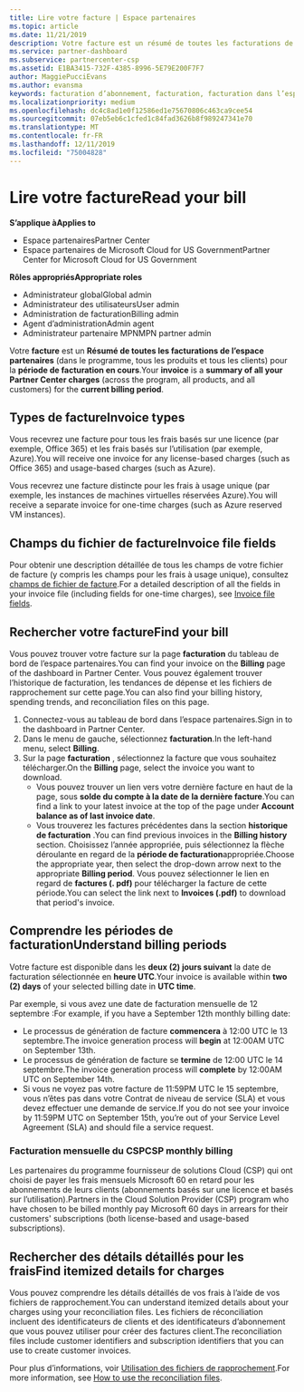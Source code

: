 ```yaml
---
title: Lire votre facture | Espace partenaires
ms.topic: article
ms.date: 11/21/2019
description: Votre facture est un résumé de toutes les facturations de l’espace partenaires (dans le programme, les produits et les clients) pour la période mensuelle en cours.
ms.service: partner-dashboard
ms.subservice: partnercenter-csp
ms.assetid: E1BA3415-732F-4385-8996-5E79E200F7F7
author: MaggiePucciEvans
ms.author: evansma
keywords: facturation d’abonnement, facturation, facturation dans l’espace partenaires, facturation espace partenaires, lire ma facture, facture, facture de l’espace partenaires, facture Fournisseur de solutions Cloud, où est ma facture ?
ms.localizationpriority: medium
ms.openlocfilehash: dc4c8ad1e0f12586ed1e75670806c463ca9cee54
ms.sourcegitcommit: 07eb5eb6c1cfed1c84fad3626b8f989247341e70
ms.translationtype: MT
ms.contentlocale: fr-FR
ms.lasthandoff: 12/11/2019
ms.locfileid: "75004828"
---
```

# <a name="read-your-bill"></a><span data-ttu-id="b94bd-104">Lire votre facture</span><span class="sxs-lookup"><span data-stu-id="b94bd-104">Read your bill</span></span>

<span data-ttu-id="b94bd-105">**S’applique à**</span><span class="sxs-lookup"><span data-stu-id="b94bd-105">**Applies to**</span></span>

- <span data-ttu-id="b94bd-106">Espace partenaires</span><span class="sxs-lookup"><span data-stu-id="b94bd-106">Partner Center</span></span>
- <span data-ttu-id="b94bd-107">Espace partenaires de Microsoft Cloud for US Government</span><span class="sxs-lookup"><span data-stu-id="b94bd-107">Partner Center for Microsoft Cloud for US Government</span></span>

<span data-ttu-id="b94bd-108">**Rôles appropriés**</span><span class="sxs-lookup"><span data-stu-id="b94bd-108">**Appropriate roles**</span></span>
-   <span data-ttu-id="b94bd-109">Administrateur global</span><span class="sxs-lookup"><span data-stu-id="b94bd-109">Global admin</span></span>
-   <span data-ttu-id="b94bd-110">Administrateur des utilisateurs</span><span class="sxs-lookup"><span data-stu-id="b94bd-110">User admin</span></span>
-   <span data-ttu-id="b94bd-111">Administration de facturation</span><span class="sxs-lookup"><span data-stu-id="b94bd-111">Billing admin</span></span>
-   <span data-ttu-id="b94bd-112">Agent d’administration</span><span class="sxs-lookup"><span data-stu-id="b94bd-112">Admin agent</span></span>
-   <span data-ttu-id="b94bd-113">Administrateur partenaire MPN</span><span class="sxs-lookup"><span data-stu-id="b94bd-113">MPN partner admin</span></span>

<span data-ttu-id="b94bd-114">Votre **facture** est un **Résumé de toutes les facturations de l’espace partenaires** (dans le programme, tous les produits et tous les clients) pour la **période de facturation en cours**.</span><span class="sxs-lookup"><span data-stu-id="b94bd-114">Your **invoice** is a **summary of all your Partner Center charges** (across the program, all products, and all customers) for the **current billing period**.</span></span>

## <a name="invoice-types"></a><span data-ttu-id="b94bd-115">Types de facture</span><span class="sxs-lookup"><span data-stu-id="b94bd-115">Invoice types</span></span>

<span data-ttu-id="b94bd-116">Vous recevrez une facture pour tous les frais basés sur une licence (par exemple, Office 365) et les frais basés sur l’utilisation (par exemple, Azure).</span><span class="sxs-lookup"><span data-stu-id="b94bd-116">You will receive one invoice for any license-based charges (such as Office 365) and usage-based charges (such as Azure).</span></span>

<span data-ttu-id="b94bd-117">Vous recevrez une facture distincte pour les frais à usage unique (par exemple, les instances de machines virtuelles réservées Azure).</span><span class="sxs-lookup"><span data-stu-id="b94bd-117">You will receive a separate invoice for one-time charges (such as Azure reserved VM instances).</span></span>

## <a name="invoice-file-fields"></a><span data-ttu-id="b94bd-118">Champs du fichier de facture</span><span class="sxs-lookup"><span data-stu-id="b94bd-118">Invoice file fields</span></span>

<span data-ttu-id="b94bd-119">Pour obtenir une description détaillée de tous les champs de votre fichier de facture (y compris les champs pour les frais à usage unique), consultez [champs de fichier de facture](invoice-file.md).</span><span class="sxs-lookup"><span data-stu-id="b94bd-119">For a detailed description of all the fields in your invoice file (including fields for one-time charges), see [Invoice file fields](invoice-file.md).</span></span>

## <a name="find-your-bill"></a><span data-ttu-id="b94bd-120">Rechercher votre facture</span><span class="sxs-lookup"><span data-stu-id="b94bd-120">Find your bill</span></span>

<span data-ttu-id="b94bd-121">Vous pouvez trouver votre facture sur la page **facturation** du tableau de bord de l’espace partenaires.</span><span class="sxs-lookup"><span data-stu-id="b94bd-121">You can find your invoice on the **Billing** page of the dashboard in Partner Center.</span></span> <span data-ttu-id="b94bd-122">Vous pouvez également trouver l’historique de facturation, les tendances de dépense et les fichiers de rapprochement sur cette page.</span><span class="sxs-lookup"><span data-stu-id="b94bd-122">You can also find your billing history, spending trends, and reconciliation files on this page.</span></span>

1. <span data-ttu-id="b94bd-123">Connectez-vous au tableau de bord dans l’espace partenaires.</span><span class="sxs-lookup"><span data-stu-id="b94bd-123">Sign in to the dashboard in Partner Center.</span></span>
2. <span data-ttu-id="b94bd-124">Dans le menu de gauche, sélectionnez **facturation**.</span><span class="sxs-lookup"><span data-stu-id="b94bd-124">In the left-hand menu, select **Billing**.</span></span>
3. <span data-ttu-id="b94bd-125">Sur la page **facturation** , sélectionnez la facture que vous souhaitez télécharger.</span><span class="sxs-lookup"><span data-stu-id="b94bd-125">On the **Billing** page, select the invoice you want to download.</span></span>
    - <span data-ttu-id="b94bd-126">Vous pouvez trouver un lien vers votre dernière facture en haut de la page, sous **solde du compte à la date de la dernière facture**.</span><span class="sxs-lookup"><span data-stu-id="b94bd-126">You can find a link to your latest invoice at the top of the page under **Account balance as of last invoice date**.</span></span>
    - <span data-ttu-id="b94bd-127">Vous trouverez les factures précédentes dans la section **historique de facturation** .</span><span class="sxs-lookup"><span data-stu-id="b94bd-127">You can find previous invoices in the **Billing history** section.</span></span> <span data-ttu-id="b94bd-128">Choisissez l’année appropriée, puis sélectionnez la flèche déroulante en regard de la **période de facturation**appropriée.</span><span class="sxs-lookup"><span data-stu-id="b94bd-128">Choose the appropriate year, then select the drop-down arrow next to the appropriate **Billing period**.</span></span> <span data-ttu-id="b94bd-129">Vous pouvez sélectionner le lien en regard de **factures (. pdf)** pour télécharger la facture de cette période.</span><span class="sxs-lookup"><span data-stu-id="b94bd-129">You can select the link next to **Invoices (.pdf)** to download that period's invoice.</span></span>

## <a name="understand-billing-periods"></a><span data-ttu-id="b94bd-130">Comprendre les périodes de facturation</span><span class="sxs-lookup"><span data-stu-id="b94bd-130">Understand billing periods</span></span>

<span data-ttu-id="b94bd-131">Votre facture est disponible dans les **deux (2) jours suivant** la date de facturation sélectionnée en **heure UTC**.</span><span class="sxs-lookup"><span data-stu-id="b94bd-131">Your invoice is available within **two (2) days** of your selected billing date in **UTC time**.</span></span>

<span data-ttu-id="b94bd-132">Par exemple, si vous avez une date de facturation mensuelle de 12 septembre :</span><span class="sxs-lookup"><span data-stu-id="b94bd-132">For example, if you have a September 12th monthly billing date:</span></span>

- <span data-ttu-id="b94bd-133">Le processus de génération de facture **commencera** à 12:00 UTC le 13 septembre.</span><span class="sxs-lookup"><span data-stu-id="b94bd-133">The invoice generation process will **begin** at 12:00AM UTC on September 13th.</span></span>
- <span data-ttu-id="b94bd-134">Le processus de génération de facture se **termine** de 12:00 UTC le 14 septembre.</span><span class="sxs-lookup"><span data-stu-id="b94bd-134">The invoice generation process will **complete** by 12:00AM UTC on September 14th.</span></span>
- <span data-ttu-id="b94bd-135">Si vous ne voyez pas votre facture de 11:59PM UTC le 15 septembre, vous n’êtes pas dans votre Contrat de niveau de service (SLA) et vous devez effectuer une demande de service.</span><span class="sxs-lookup"><span data-stu-id="b94bd-135">If you do not see your invoice by 11:59PM UTC on September 15th, you’re out of your Service Level Agreement (SLA) and should file a service request.</span></span>

### <a name="csp-monthly-billing"></a><span data-ttu-id="b94bd-136">Facturation mensuelle du CSP</span><span class="sxs-lookup"><span data-stu-id="b94bd-136">CSP monthly billing</span></span>

<span data-ttu-id="b94bd-137">Les partenaires du programme fournisseur de solutions Cloud (CSP) qui ont choisi de payer les frais mensuels Microsoft 60 en retard pour les abonnements de leurs clients (abonnements basés sur une licence et basés sur l’utilisation).</span><span class="sxs-lookup"><span data-stu-id="b94bd-137">Partners in the Cloud Solution Provider (CSP) program who have chosen to be billed monthly pay Microsoft 60 days in arrears for their customers' subscriptions (both license-based and usage-based subscriptions).</span></span>

## <a name="find-itemized-details-for-charges"></a><span data-ttu-id="b94bd-138">Rechercher des détails détaillés pour les frais</span><span class="sxs-lookup"><span data-stu-id="b94bd-138">Find itemized details for charges</span></span>

<span data-ttu-id="b94bd-139">Vous pouvez comprendre les détails détaillés de vos frais à l’aide de vos fichiers de rapprochement.</span><span class="sxs-lookup"><span data-stu-id="b94bd-139">You can understand itemized details about your charges using your reconciliation files.</span></span> <span data-ttu-id="b94bd-140">Les fichiers de réconciliation incluent des identificateurs de clients et des identificateurs d’abonnement que vous pouvez utiliser pour créer des factures client.</span><span class="sxs-lookup"><span data-stu-id="b94bd-140">The reconciliation files include customer identifiers and subscription identifiers that you can use to create customer invoices.</span></span>

<span data-ttu-id="b94bd-141">Pour plus d’informations, voir [Utilisation des fichiers de rapprochement](use-the-reconciliation-files.md).</span><span class="sxs-lookup"><span data-stu-id="b94bd-141">For more information, see [How to use the reconciliation files](use-the-reconciliation-files.md).</span></span>
